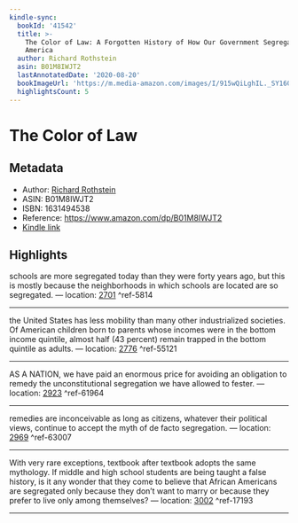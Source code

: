 ```yaml
---
kindle-sync:
  bookId: '41542'
  title: >-
    The Color of Law: A Forgotten History of How Our Government Segregated
    America
  author: Richard Rothstein
  asin: B01M8IWJT2
  lastAnnotatedDate: '2020-08-20'
  bookImageUrl: 'https://m.media-amazon.com/images/I/915wQiLghIL._SY160.jpg'
  highlightsCount: 5
---
```

# The Color of Law
## Metadata
* Author: [Richard Rothstein](https://www.amazon.com/Richard-Rothstein/e/B001HD3ZWY/ref=dp_byline_cont_ebooks_1)
* ASIN: B01M8IWJT2
* ISBN: 1631494538
* Reference: https://www.amazon.com/dp/B01M8IWJT2
* [Kindle link](kindle://book?action=open&asin=B01M8IWJT2)

## Highlights
schools are more segregated today than they were forty years ago, but this is mostly because the neighborhoods in which schools are located are so segregated. — location: [2701](kindle://book?action=open&asin=B01M8IWJT2&location=2701) ^ref-5814

---
the United States has less mobility than many other industrialized societies. Of American children born to parents whose incomes were in the bottom income quintile, almost half (43 percent) remain trapped in the bottom quintile as adults. — location: [2776](kindle://book?action=open&asin=B01M8IWJT2&location=2776) ^ref-55121

---
AS A NATION, we have paid an enormous price for avoiding an obligation to remedy the unconstitutional segregation we have allowed to fester. — location: [2923](kindle://book?action=open&asin=B01M8IWJT2&location=2923) ^ref-61964

---
remedies are inconceivable as long as citizens, whatever their political views, continue to accept the myth of de facto segregation. — location: [2969](kindle://book?action=open&asin=B01M8IWJT2&location=2969) ^ref-63007

---
With very rare exceptions, textbook after textbook adopts the same mythology. If middle and high school students are being taught a false history, is it any wonder that they come to believe that African Americans are segregated only because they don’t want to marry or because they prefer to live only among themselves? — location: [3002](kindle://book?action=open&asin=B01M8IWJT2&location=3002) ^ref-17193

---

